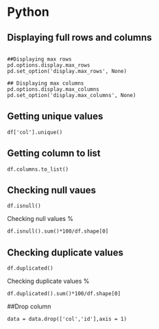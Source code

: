 # Python


## Displaying full rows and columns

```

##Displaying max rows
pd.options.display.max_rows
pd.set_option('display.max_rows', None)

## Displaying max columns
pd.options.display.max_columns
pd.set_option('display.max_columns', None)

```

## Getting unique values

```
df['col'].unique()
```

## Getting column to list

```
df.columns.to_list()
```

## Checking null vaues

```
df.isnull()
```

Checking null values %

```
df.isnull().sum()*100/df.shape[0]
```

## Checking duplicate values

```
df.duplicated()
```
Checking duplicate values %

```
df.duplicated().sum()*100/df.shape[0]
```

##Drop column

```
data = data.drop(['col','id'],axis = 1)

```
